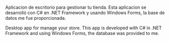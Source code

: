Aplicacion de escritorio para gestionar tu tienda. Esta aplicacion se desarrolló con C# en .NET Framework y usando Windows Forms, la base de datos me fue proporcionada.

Desktop app for manage your store. This app is developed with C# in .NET Framework and using Windows Forms, the database was provided to me.
